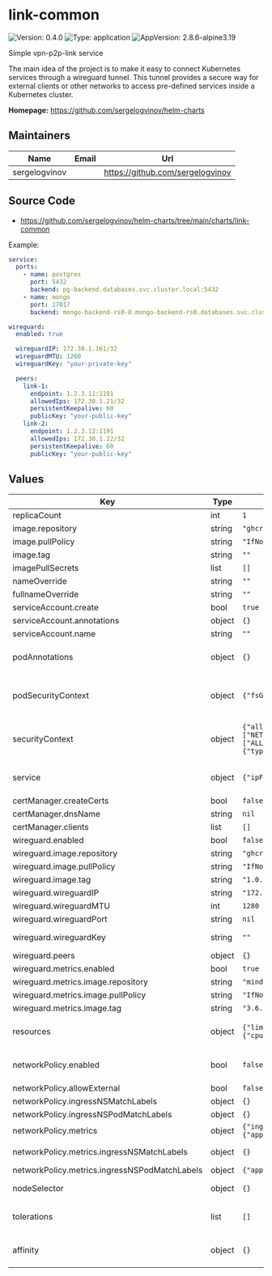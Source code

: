 # link-common

![Version: 0.4.0](https://img.shields.io/badge/Version-0.4.0-informational?style=flat-square) ![Type: application](https://img.shields.io/badge/Type-application-informational?style=flat-square) ![AppVersion: 2.8.6-alpine3.19](https://img.shields.io/badge/AppVersion-2.8.6--alpine3.19-informational?style=flat-square)

Simple vpn-p2p-link service

The main idea of the project is to make it easy to connect Kubernetes services through a wireguard tunnel.
This tunnel provides a secure way for external clients or other networks to access pre-defined services inside a Kubernetes cluster.

**Homepage:** <https://github.com/sergelogvinov/helm-charts>

## Maintainers

| Name | Email | Url |
| ---- | ------ | --- |
| sergelogvinov |  | <https://github.com/sergelogvinov> |

## Source Code

* <https://github.com/sergelogvinov/helm-charts/tree/main/charts/link-common>

Example:

```yaml
service:
  ports:
    - name: postgres
      port: 5432
      backend: pg-backend.databases.svc.cluster.local:5432
    - name: mongo
      port: 27017
      backend: mongo-backend-rs0-0.mongo-backend-rs0.databases.svc.cluster.local:27017

wireguard:
  enabled: true

  wireguardIP: 172.30.1.161/32
  wireguardMTU: 1260
  wireguardKey: "your-private-key"

  peers:
    link-1:
      endpoint: 1.2.3.11:1191
      allowedIps: 172.30.1.21/32
      persistentKeepalive: 60
      publicKey: "your-public-key"
    link-2:
      endpoint: 1.2.3.12:1191
      allowedIps: 172.30.1.22/32
      persistentKeepalive: 60
      publicKey: "your-public-key"
```

## Values

| Key | Type | Default | Description |
|-----|------|---------|-------------|
| replicaCount | int | `1` |  |
| image.repository | string | `"ghcr.io/sergelogvinov/haproxy"` |  |
| image.pullPolicy | string | `"IfNotPresent"` |  |
| image.tag | string | `""` |  |
| imagePullSecrets | list | `[]` |  |
| nameOverride | string | `""` |  |
| fullnameOverride | string | `""` |  |
| serviceAccount.create | bool | `true` |  |
| serviceAccount.annotations | object | `{}` |  |
| serviceAccount.name | string | `""` |  |
| podAnnotations | object | `{}` | Annotations for pod. ref: https://kubernetes.io/docs/concepts/overview/working-with-objects/annotations/ |
| podSecurityContext | object | `{"fsGroup":99,"fsGroupChangePolicy":"OnRootMismatch"}` | Pod Security Context. ref: https://kubernetes.io/docs/tasks/configure-pod-container/security-context/#set-the-security-context-for-a-pod |
| securityContext | object | `{"allowPrivilegeEscalation":false,"capabilities":{"add":["NET_BIND_SERVICE"],"drop":["ALL"]},"runAsGroup":99,"runAsNonRoot":true,"runAsUser":99,"seccompProfile":{"type":"RuntimeDefault"}}` | Container Security Context. ref: https://kubernetes.io/docs/tasks/configure-pod-container/security-context/#set-the-security-context-for-a-pod |
| service | object | `{"ipFamilies":["IPv4"],"ports":[],"type":"ClusterIP"}` | Service parameters ref: https://kubernetes.io/docs/concepts/services-networking/service/ |
| certManager.createCerts | bool | `false` |  |
| certManager.dnsName | string | `nil` |  |
| certManager.clients | list | `[]` |  |
| wireguard.enabled | bool | `false` |  |
| wireguard.image.repository | string | `"ghcr.io/sergelogvinov/wireguard"` |  |
| wireguard.image.pullPolicy | string | `"IfNotPresent"` |  |
| wireguard.image.tag | string | `"1.0.20210914"` |  |
| wireguard.wireguardIP | string | `"172.30.1.1/32"` |  |
| wireguard.wireguardMTU | int | `1280` |  |
| wireguard.wireguardPort | string | `nil` | WireGuard incoming port. uses as container hostPort. |
| wireguard.wireguardKey | string | `""` | WireGuard private key. ref: https://www.wireguard.com/quickstart/   wg genkey | tee privatekey | wg pubkey > publickey |
| wireguard.peers | object | `{}` |  |
| wireguard.metrics.enabled | bool | `true` | Enable link metrics |
| wireguard.metrics.image.repository | string | `"mindflavor/prometheus-wireguard-exporter"` |  |
| wireguard.metrics.image.pullPolicy | string | `"IfNotPresent"` |  |
| wireguard.metrics.image.tag | string | `"3.6.6"` |  |
| resources | object | `{"limits":{"cpu":"100m","memory":"64Mi"},"requests":{"cpu":"50m","memory":"32Mi"}}` | Resource requests and limits. ref: https://kubernetes.io/docs/user-guide/compute-resources/ |
| networkPolicy.enabled | bool | `false` | Enable creation of NetworkPolicy resources ref: https://kubernetes.io/docs/concepts/services-networking/network-policies/ |
| networkPolicy.allowExternal | bool | `false` | Allow traffic from outside |
| networkPolicy.ingressNSMatchLabels | object | `{}` | Labels to match to allow traffic from other namespaces. |
| networkPolicy.ingressNSPodMatchLabels | object | `{}` | Pod labels to match to allow traffic from other namespaces |
| networkPolicy.metrics | object | `{"ingressNSMatchLabels":{},"ingressNSPodMatchLabels":{"app.kubernetes.io/component":"monitoring","app.kubernetes.io/name":"vmagent"}}` | NetworkPolicy for metrics. |
| networkPolicy.metrics.ingressNSMatchLabels | object | `{}` | Allowed from pods in namespaces that match the specified labels example: kubernetes.io/metadata.name: monitoring |
| networkPolicy.metrics.ingressNSPodMatchLabels | object | `{"app.kubernetes.io/component":"monitoring","app.kubernetes.io/name":"vmagent"}` | Allowed from pods that match the specified labels |
| nodeSelector | object | `{}` | Node labels for pod assignment. ref: https://kubernetes.io/docs/user-guide/node-selection/ |
| tolerations | list | `[]` | Tolerations for pod assignment. ref: https://kubernetes.io/docs/concepts/configuration/taint-and-toleration/ |
| affinity | object | `{}` | Affinity for pod assignment. ref: https://kubernetes.io/docs/concepts/configuration/assign-pod-node/#affinity-and-anti-affinity |
